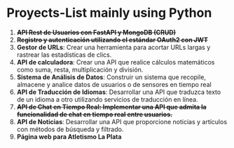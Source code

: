 # Proyects-List mainly using Python

1. **~~API Rest de Usuarios con FastAPI y MongoDB (CRUD)~~**
2. **~~Registro y autenticación utilizando el estándar OAuth2 con JWT~~**
3. **Gestor de URLs**: Crear una herramienta para acortar URLs largas y rastrear las estadísticas de clics.
4. **API de calculadora**: Crear una API que realice cálculos matemáticos como suma, resta, multiplicación y división.
5. **Sistema de Análisis de Datos**: Construir un sistema que recopile, almacene y analice datos de usuarios o de sensores en tiempo real
6. **API de Traducción de Idiomas**: Desarrollar una API que traduzca texto de un idioma a otro utilizando servicios de traducción en línea.
7. **~~API de Chat en Tiempo Real: Implementar una API que admita la funcionalidad de chat en tiempo real entre usuarios.~~**
8. **API de Noticias**: Desarrollar una API que proporcione noticias y artículos con métodos de búsqueda y filtrado.
9. **Página web para Atletismo La Plata**
